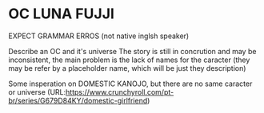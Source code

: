 # OC LUNA FUJJI
EXPECT GRAMMAR ERROS (not native inglsh speaker)

Describe an OC and it's universe
The story is still in concrution and may be inconsistent, the main problem is the lack of names for the caracter (they may be refer by a placeholder name, which will be just they description)

Some insperation on DOMESTIC KANOJO, but there are no same caracter or universe (URL:https://www.crunchyroll.com/pt-br/series/G679D84KY/domestic-girlfriend)
